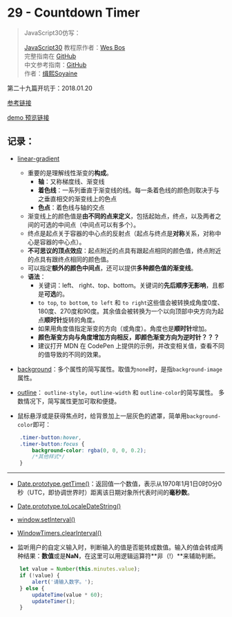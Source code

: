 # 29 - Countdown Timer

> JavaScript30仿写：
>
> [JavaScript30](https://javascript30.com) 教程原作者：[Wes Bos](https://github.com/wesbos)    
> 完整指南在 [GitHub](https://github.com/wesbos/JavaScript30)  
> 中文参考指南：[GitHub](https://github.com/soyaine/JavaScript30)  
> 作者：[缉熙Soyaine](https://github.com/soyaine)

第二十九篇开坑于：2018.01.20

[参考链接](https://github.com/soyaine/JavaScript30/blob/master/29%20-%20Countdown%20Timer/README.md)

[demo 预览链接](https://hehe1111.github.io/js_demo/js30/29%20-%20Countdown%20Timer/)

## 记录：

- [linear-gradient](https://developer.mozilla.org/zh-CN/docs/Web/CSS/linear-gradient#%E7%BA%BF%E5%BD%A2%E6%B8%90%E5%8F%98%E7%9A%84%E6%9E%84%E6%88%90)
    - 重要的是理解线性渐变的**构成**。
        - **轴**：又称梯度线、渐变线
        - **着色线**：一系列垂直于渐变线的线。每一条着色线的颜色则取决于与之垂直相交的渐变线上的色点
        - **色点**：着色线与轴的交点
    - 渐变线上的颜色值是**由不同的点来定义**，包括起始点，终点，以及两者之间的可选的中间点（中间点可以有多个）。
    - 终点是起点关于容器的中心点的反射点（起点与终点是**对称**关系，对称中心是容器的中心点）。
    - **不可思议的顶点效应**：起点附近的点具有跟起点相同的颜色值，终点附近的点具有跟终点相同的颜色值。
    - 可以指定**额外的颜色中间点**，还可以提供**多种颜色值的渐变线**。
    - **语法**：
        - 关键词：left、 right、top、bottom。关键词的**先后顺序无影响**，且都是**可选**的。
        - `to top`, `to bottom`, `to left` 和 `to right`这些值会被转换成角度0度、180度、270度和90度。其余值会被转换为一个以向顶部中央方向为起点**顺时针**旋转的角度。
        - 如果用角度值指定渐变的方向（或角度）。角度也是**顺时针**增加。
        - **颜色渐变方向与角度增加方向相反，即颜色渐变方向为逆时针？？？**
        - 建议打开 MDN 在 CodePen 上提供的示例，并改变相关值，查看不同的值导致的不同的效果。
- [background](https://developer.mozilla.org/zh-CN/docs/Web/CSS/background)：多个属性的简写属性。取值为`none`时，是指`background-image`属性。
- [outline](https://developer.mozilla.org/zh-CN/docs/Web/CSS/outline)： `outline-style`，`outline-width` 和 `outline-color`的简写属性。 多数情况下，简写属性更加可取和便捷。

- 鼠标悬浮或是获得焦点时，给背景加上一层灰色的遮罩，简单用`background-color`即可：
```css
    .timer-button:hover,
    .timer-button:focus {
        background-color: rgba(0, 0, 0, 0.2);
        /*其他样式*/
    }
```

---

- [Date.prototype.getTime()](https://developer.mozilla.org/zh-CN/docs/Web/JavaScript/Reference/Global_Objects/Date/getTime)：返回值一个数值，表示从1970年1月1日0时0分0秒（UTC，即协调世界时）距离该日期对象所代表时间的**毫秒数**。

- [Date.prototype.toLocaleDateString()](https://developer.mozilla.org/zh-CN/docs/Web/JavaScript/Reference/Global_Objects/Date/toLocaleDateString)

- [window.setInterval()](https://developer.mozilla.org/zh-CN/docs/Web/API/Window/setInterval)
- [WindowTimers.clearInterval()](https://developer.mozilla.org/zh-CN/docs/Web/API/Window/clearInterval)

- 监听用户的自定义输入时，判断输入的值是否能转成数值。输入的值会转成两种结果：**数值**或是**NaN**，在这里可以用逻辑运算符**非（!）**来辅助判断。
```javascript
    let value = Number(this.minutes.value);
    if (!value) {
        alert('请输入数字。');
    } else {
        updateTime(value * 60);
        updateTimer();
    }
```

